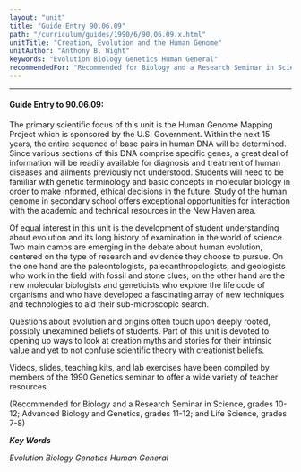 ```yaml
---
layout: "unit"
title: "Guide Entry 90.06.09"
path: "/curriculum/guides/1990/6/90.06.09.x.html"
unitTitle: "Creation, Evolution and the Human Genome"
unitAuthor: "Anthony B. Wight"
keywords: "Evolution Biology Genetics Human General"
recommendedFor: "Recommended for Biology and a Research Seminar in Science, grades 10-12; Advanced Biology and Genetics, grades 11-12; and Life Science, grades 7-8"
---
```

<body>
<hr/>
<h4>
Guide Entry to 90.06.09:
</h4>
The primary scientific focus of this unit is the Human Genome Mapping Project which is sponsored by the U.S. Government. Within the next 15 years, the entire sequence of base pairs in human DNA will be determined. Since various sections of this DNA comprise specific genes, a great deal of information will be readily available for diagnosis and treatment of human diseases and ailments previously not understood. Students will need to be familiar with genetic terminology and basic concepts in molecular biology in order to make informed, ethical decisions in the future. Study of the human genome in secondary school offers exceptional opportunities for interaction with the academic and technical resources in the New Haven area.
<p>
Of equal interest in this unit is the development of student understanding about evolution and its long history of examination in the world of science. Two main camps are emerging in the debate about human evolution, centered on the type of research and evidence they choose to pursue. On the one hand are the paleontologists, paleoanthropologists, and geologists who work in the field with fossil and stone clues; on the other hand are the new molecular biologists and geneticists who explore the life code of organisms and who have developed a fascinating array of new techniques and technologies to aid their sub-microscopic search.
</p>
<p>
Questions about evolution and origins often touch upon deeply rooted, possibly unexamined beliefs of students. Part of this unit is devoted to opening up ways to look at creation myths and stories for their intrinsic value and yet to not confuse scientific theory with creationist beliefs.
</p>
<p>
Videos, slides, teaching kits, and lab exercises have been compiled by members of the 1990 Genetics seminar to offer a wide variety of teacher resources.
</p>
<p>
(Recommended for Biology and a Research Seminar in Science, grades 10-12; Advanced Biology and Genetics, grades 11-12; and Life Science, grades 7-8)
</p>
<p>
<b>
<i>
Key Words
</i>
</b>
<br/>
</p>
<p>
<i>
Evolution Biology Genetics Human General
</i>
</p>
</body>